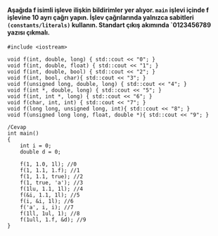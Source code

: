 #### Aşağıda f isimli işleve ilişkin bildirimler yer alıyor. `main` işlevi içinde f işlevine 10 ayrı çağrı yapın. İşlev çağrılarında yalnızca sabitleri `(constants/literals)` kullanın. Standart çıkış akımında `0123456789 yazısı çıkmalı.

```
#include <iostream>

void f(int, double, long) { std::cout << "0"; }
void f(int, double, float) { std::cout << "1"; }
void f(int, double, bool) { std::cout << "2"; }
void f(int, bool, char){ std::cout << "3"; }
void f(unsigned long, double, long) { std::cout << "4"; }
void f(int *, double, long) { std::cout << "5"; }
void f(int, int *, long) { std::cout << "6"; }
void f(char, int, int) { std::cout << "7"; }
void f(long long, unsigned long, int){ std::cout << "8"; }
void f(unsigned long long, float, double *){ std::cout << "9"; }
```

```
/Cevap
int main()
{
    int i = 0;
    double d = 0;
    
    f(1, 1.0, 1l); //0
    f(1, 1.1, 1.f); //1
    f(1, 1.1, true); //2
    f(1, true, 'a'); //3
    f(1lu, 1.1, 1l); //4
    f(&i, 1.1, 1l); //5
    f(i, &i, 1l); //6
    f('a', i, i); //7
    f(1ll, 1ul, 1); //8
    f(1ull, 1.f, &d); //9
}
```
